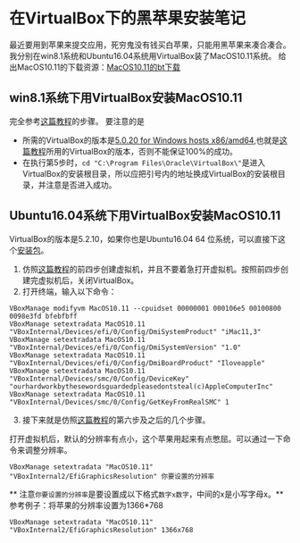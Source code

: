 # 在VirtualBox下的黑苹果安装笔记
最近要用到苹果来提交应用，死穷鬼没有钱买白苹果，只能用黑苹果来凑合凑合。我分别在win8.1系统和Ubuntu16.04系统用VirtualBox装了MacOS10.11系统。
给出MacOS10.11的下载资源：[MacOS10.11的bt下载](http://pan.baidu.com/s/1gffjgv5)

## win8.1系统下用VirtualBox安装MacOS10.11
完全参考[这篇教程](https://blog.csdn.net/chy555chy/article/details/51407410)的步骤。
要注意的是
* 所需的VirtualBox的版本是[5.0.20 for Windows hosts x86/amd64](http://download.virtualbox.org/virtualbox/5.0.20/VirtualBox-5.0.20-106931-Win.exe),也就是[这篇教程](https://blog.csdn.net/chy555chy/article/details/51407410)所用的VirtualBox的版本，否则不能保证100%的成功。
* 在执行第5步时，`cd "C:\Program Files\Oracle\VirtualBox\"`是进入VirtualBox的安装根目录，所以应把引号内的地址换成VirtualBox的安装根目录，并注意是否进入成功。

## Ubuntu16.04系统下用VirtualBox安装MacOS10.11
VirtualBox的版本是5.2.10，如果你也是Ubuntu16.04 64 位系统，可以直接下这个[安装包](https://download.virtualbox.org/virtualbox/5.2.10/virtualbox-5.2_5.2.10-122088~Ubuntu~xenial_amd64.deb)。
1. 仿照[这篇教程](https://blog.csdn.net/chy555chy/article/details/51407410)的前四步创建虚拟机，并且不要着急打开虚拟机。按照前四步创建完虚拟机后，关闭VirtualBox。
2. 打开终端，输入以下命令：
```shell
VBoxManage modifyvm MacOS10.11 --cpuidset 00000001 000106e5 00100800 0098e3fd bfebfbff
VBoxManage setextradata MacOS10.11 "VBoxInternal/Devices/efi/0/Config/DmiSystemProduct" "iMac11,3"
VBoxManage setextradata MacOS10.11 "VBoxInternal/Devices/efi/0/Config/DmiSystemVersion" "1.0"
VBoxManage setextradata MacOS10.11 "VBoxInternal/Devices/efi/0/Config/DmiBoardProduct" "Iloveapple"
VBoxManage setextradata MacOS10.11 "VBoxInternal/Devices/smc/0/Config/DeviceKey" "ourhardworkbythesewordsguardedpleasedontsteal(c)AppleComputerInc"
VBoxManage setextradata MacOS10.11 "VBoxInternal/Devices/smc/0/Config/GetKeyFromRealSMC" 1
```
3. 接下来就是仿照[这篇教程](https://blog.csdn.net/chy555chy/article/details/51407410)的第六步及之后的几个步骤。

打开虚拟机后，默认的分辨率有点小，这个苹果用起来有点憋屈。可以通过一下命令来调整分辨率。
```shell
VBoxManage setextradata "MacOS10.11" "VBoxInternal2/EfiGraphicsResolution" 你要设置的分辨率
```
** 注意`你要设置的分辨率`是要设置成以下格式`数字x数字`，中间的x是小写字母x。**
参考例子：将苹果的分辨率设置为1366*768
```shell
VBoxManage setextradata "MacOS10.11" "VBoxInternal2/EfiGraphicsResolution" 1366x768
```